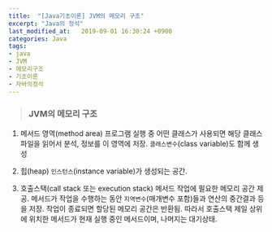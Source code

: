 ```yaml
---
title:  "[Java기초이론] JVM의 메모리 구조"
excerpt: "Java의 정석"
last_modified_at:   2019-09-01 16:30:24 +0900
categories: Java
tags:
- java
- JVM
- 메모리구조
- 기초이론
- 자바의정석
---
```


>### JVM의 메모리 구조  

1. 메서드 영역(method area)
  프로그램 실행 중 어떤 클래스가 사용되면 해당 클래스파일을 읽어서 분석, 정보를 이 영역에 저장. `클래스변수`(class variable)도 함께 생성  

2. 힙(heap)
  `인스턴스`(instance variable)가 생성되는 공간.   

3. 호출스택(call stack 또는 execution stack)
  메서드 작업에 필요한 메모리 공간 제공. 메서드가 작업을 수행하는 동안 `지역변수`(매개변수 포함)들과 연산의 중간결과 등을 저장. 작업이 종료되면 할당된 메모리 공간은 반환됨.
  따라서 호출스택 제일 상위에 위치한 메서드가 현재 실행 중인 메서드이며, 나머지는 대기상태.
